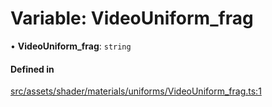 # Variable: VideoUniform\_frag

• **VideoUniform\_frag**: `string`

#### Defined in

[src/assets/shader/materials/uniforms/VideoUniform_frag.ts:1](https://github.com/Orillusion/orillusion/blob/main/src/assets/shader/materials/uniforms/VideoUniform_frag.ts#L1)
